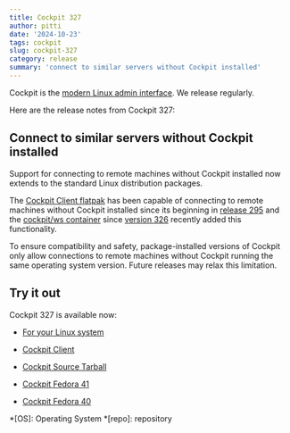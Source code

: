 ```yaml
---
title: Cockpit 327
author: pitti
date: '2024-10-23'
tags: cockpit
slug: cockpit-327
category: release
summary: 'connect to similar servers without Cockpit installed'
---
```


Cockpit is the [modern Linux admin interface](https://cockpit-project.org/).
We release regularly.

Here are the release notes from Cockpit 327:


## Connect to similar servers without Cockpit installed

Support for connecting to remote machines without Cockpit installed now extends to the standard Linux distribution packages.

The [Cockpit Client flatpak](https://flathub.org/apps/org.cockpit_project.CockpitClient) has been capable of connecting to remote machines without Cockpit installed since its beginning in [release 295](https://cockpit-project.org/blog/cockpit-295.html) and the [cockpit/ws container](https://quay.io/repository/cockpit/ws) since [version 326](https://cockpit-project.org/blog/cockpit-326.html) recently added this functionality.

To ensure compatibility and safety, package-installed versions of Cockpit only allow connections to remote machines without Cockpit running the same operating system version. Future releases may relax this limitation.


## Try it out

Cockpit 327 is available now:

* [For your Linux system](https://cockpit-project.org/running.html)
* [Cockpit Client](https://flathub.org/apps/details/org.cockpit_project.CockpitClient)

* [Cockpit Source Tarball](https://github.com/cockpit-project/cockpit/releases/tag/327)
* [Cockpit Fedora 41](https://bodhi.fedoraproject.org/updates/FEDORA-2024-3f7ada978a)
* [Cockpit Fedora 40](https://bodhi.fedoraproject.org/updates/FEDORA-2024-fa89092e0b)

*[OS]: Operating System
*[repo]: repository
